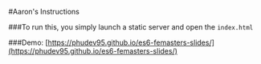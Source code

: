 #Aaron's Instructions

###To run this, you simply launch a static server and open the `index.html`

###Demo: [https://phudev95.github.io/es6-femasters-slides/](https://phudev95.github.io/es6-femasters-slides/)
